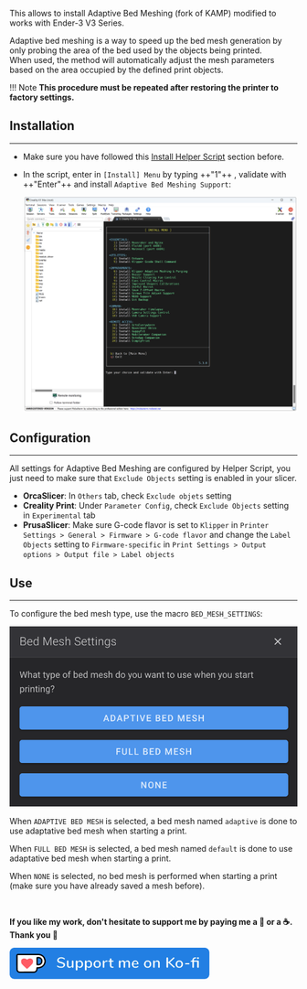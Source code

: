 This allows to install Adaptive Bed Meshing (fork of KAMP) modified to works with Ender-3 V3 Series.

Adaptive bed meshing is a way to speed up the bed mesh generation by only probing the area of the bed used by the objects being printed.<br />
When used, the method will automatically adjust the mesh parameters based on the area occupied by the defined print objects. 

!!! Note
    **This procedure must be repeated after restoring the printer to factory settings.**

## Installation
<hr>

- Make sure you have followed this <a href="../../helper-script/helper-script-installation">Install Helper Script</a> section before.

- In the script, enter in `[Install] Menu` by typing ++"1"++ , validate with ++"Enter"++ and install `Adaptive Bed Meshing Support`:

    <img width="900" src="../../assets/img/Creality-Helper-Script/Install_Menu.png">


## Configuration
<hr>

All settings for Adaptive Bed Meshing are configured by Helper Script, you just need to make sure that `Exclude Objects` setting is enabled in your slicer.

  - **OrcaSlicer**: In `Others` tab, check `Exclude objets` setting
  - **Creality Print**: Under `Parameter Config`, check `Exclude Objects` setting in `Experimental` tab
  - **PrusaSlicer**: Make sure G-code flavor is set to `Klipper` in `Printer Settings > General > Firmware > G-code flavor` and change the `Label Objects` setting to `Firmware-specific` in `Print Settings > Output options > Output file > Label objects`

## Use
<hr>

To configure the bed mesh type, use the macro `BED_MESH_SETTINGS`:

<img width="600" src="../../assets/img/KAMP/Bed_Mesh_Settings.png">

When `ADAPTIVE BED MESH` is selected, a bed mesh named `adaptive` is done to use adaptative bed mesh when starting a print.

When `FULL BED MESH` is selected, a bed mesh named `default` is done to use adaptative bed mesh when starting a print.

When `NONE` is selected, no bed mesh is performed when starting a print (make sure you have already saved a mesh before).

<br />

**If you like my work, don't hesitate to support me by paying me a 🍺 or a ☕. Thank you 🙂**

<a href="https://ko-fi.com/guilouz" target="_blank"><img width="350" src="../../assets/img/home/Ko-fi.png"></a>
